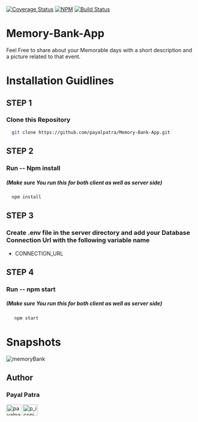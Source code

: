 [![Coverage Status](https://coveralls.io/repos/github/ntkme/github-buttons/badge.svg)](https://coveralls.io/github/ntkme/github-buttons)
[![NPM](https://img.shields.io/npm/v/react-github-buttons.svg)](https://www.npmjs.com/package/react-github-buttons)
[![Build Status](https://travis-ci.com/vaibhavhrt/react-github-buttons.svg?branch=master)](https://travis-ci.com/vaibhavhrt/react-github-buttons)


# Memory-Bank-App
Feel Free to share about your Memorable days with a short description and a picture related to that event.

# Installation Guidlines

## STEP 1

### Clone this Repository
 ```sh
   git clone https://github.com/payalpatra/Memory-Bank-App.git
   ```

## STEP 2

### Run -- Npm install
##### (Make sure You run this for both client as well as server side)

 ```sh
   npm install
   ```
## STEP 3

### Create .env file in the server directory and add your Database Connection Url with the following variable name
* CONNECTION_URL

## STEP 4

### Run -- npm start
##### (Make sure You run this for both client as well as server side) 

```sh
   npm start
   ```
# Snapshots

![memoryBank](https://user-images.githubusercontent.com/67522406/105847252-5c9ea000-6003-11eb-9a88-20d66c9c0c74.png) 
## Author

### Payal Patra

<a href="https://linkedin.com/in/payalpatra105" target="blank"><img align="center" src="https://cdn.jsdelivr.net/npm/simple-icons@3.0.1/icons/linkedin.svg" alt="payalpatra105" height="30" width="40" /></a>
<a href="https://instagram.com/p_iconic_" target="blank"><img align="center" src="https://cdn.jsdelivr.net/npm/simple-icons@3.0.1/icons/instagram.svg" alt="p_iconic_" height="30" width="40" /></a>



